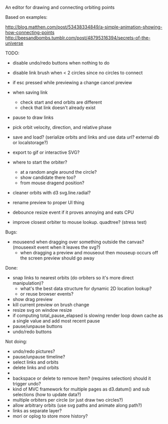 An editor for drawing and connecting orbiting points

Based on examples:

http://blog.matthen.com/post/53438334849/a-simple-animation-showing-how-connecting-points
http://beesandbombs.tumblr.com/post/48795316394/secrets-of-the-universe

TODO:

* disable undo/redo buttons when nothing to do
* disable link brush when < 2 circles since no circles to connect
* if esc pressed while previewing a change cancel preview
* when saving link
  * check start and end orbits are different
  * check that link doesn't already exist
* pause to draw links

* pick orbit velocity, direction, and relative phase
* save and load? (serialize orbits and links and use data url? external db or localstorage?)
* export to gif or interactive SVG?
* where to start the orbiter?
  * at a random angle around the circle?
  * show candidate there too?
  * from mouse dragend position?
* cleaner orbits with d3 svg.line.radial?
* rename preview to proper UI thing
* debounce resize event if it proves annoying and eats CPU
* improve closest orbiter to mouse lookup. quadtree? (stress test)

Bugs:

* mouseend when dragging over something outside the canvas? (mouseexit event when it leaves the svg?)
  * when dragging a preview and mouseout then mouseup occurs off the screen preview should go away

Done:

* snap links to nearest orbits (do orbiters so it's more direct manipulation)?
  * what's the best data structure for dynamic 2D location lookup?
  * or reuse browser events?
* show drag preview
* kill current preview on brush change
* resize svg on window resize
* if computing total_pause_elapsed is slowing render loop down cache as a single value and add most recent pause
* pause/unpause buttons
* undo/redo buttons

Not doing:

* undo/redo pictures?
* pause/unpause timeline?
* select links and orbits
* delete links and orbits
* <li><a>backspace or delete to remove item? (requires selection) should it trigger undo?
* kind of MVC framework for multiple pages as d3.datum() and sub selections (how to update data?)
* multiple orbiters per circle (or just draw two circles?)
* allow arbitrary orbits (use svg paths and animate along path?)
* links as separate layer?
* mori or oplog to store more history?
